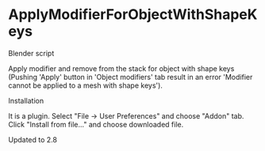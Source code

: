 # ApplyModifierForObjectWithShapeKeys
Blender script

Apply modifier and remove from the stack for object with shape keys (Pushing 'Apply' button in 'Object modifiers' tab result in an error 'Modifier cannot be applied to a mesh with shape keys').

Installation

It is a plugin. Select "File -> User Preferences" and choose "Addon" tab. Click "Install from file..." and choose downloaded file.

Updated to 2.8
